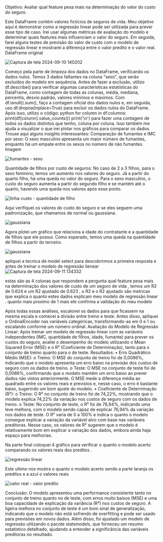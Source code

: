 Objetivo: Avaliar qual feature pesa mais na determinação do valor do custo do seguro.




Este DataFrame contém valores fictícios de seguros de vida. Meu objetivo aqui é demonstrar como a regressão linear pode ser utilizada para prever esse tipo de caso. Irei usar algumas métricas de avaliação do modelo e determinar quais features mais influenciam o valor do seguro. Em seguida, farei alguns testes de previsão do valor de custo com o modelo de regressão linear e mostrarei a diferença entre o valor predito e o valor real.
DataFrame original





![Captura de tela 2024-09-10 140202](https://github.com/user-attachments/assets/c83466ab-22f6-4864-9ae8-70dc996aef16)





Começo pela parte de limpeza dos dados no DataFrame, verificando os dados nulos. Temos 3 dados faltantes na coluna "sexo", que serão excluídos do modelo em sequência. Antes de fazer a exclusão, utilizo df.describe() para verificar algumas características estatísticas do DataFrame, como contagem de todas as colunas, média, mediana, percentis, desvio padrão, valores mínimos e máximos.
Com df.isnull().sum(), faço a contagem oficial dos dados nulos e, em seguida, uso df.dropna(inplace=True) para excluir os dados nulos do DataFrame.
Após isso, utilizo o código:
python
for column in df.columns:
    print(df[column].value_counts())
    print('\n')
para fazer uma contagem de todos os dados distintos que tenho, coluna por coluna. Isso também me ajuda a visualizar o que irei plotar nos gráficos para comparar os dados.
Trouxe aqui alguns insights interessantes:
Comparação de fumantes e IMC por sexo:
O sexo masculino apresenta um maior número de fumantes, enquanto há um empate entre os sexos no número de não fumantes.
Imagem

![fumantes -  sexo](https://github.com/user-attachments/assets/b1c3ed08-2005-4bbb-b674-fc0c2c0e6f20)





Quantidade de filhos por custo de seguros:
No caso de 2 a 3 filhos, para o sexo feminino, temos um aumento nos valores do seguro. Já a partir do quarto filho, há uma queda no valor do seguro. Para o sexo masculino, o custo do seguro aumenta a partir do segundo filho e se mantém até o quarto, havendo uma queda nos valores após esse ponto.

![linha custo -  quantidade de filho](https://github.com/user-attachments/assets/f5121c1d-a078-4948-85b0-a23cc61acb4b)






Aqui verifiquei os valores do custo do seguro e se eles seguem uma padronização, que chamamos de normal ou gaussiana.


![gaussiana](https://github.com/user-attachments/assets/5b5f74b0-a756-41bc-99c9-dad9379dd340)






Agora plotei um gráfico que relaciona a idade do contratante e a quantidade de filhos que ele possui. Como esperado, temos uma queda na quantidade de filhos a partir do terceiro.


![gaussiana](https://github.com/user-attachments/assets/711f8b01-1008-4160-af15-758234efaef3)




apliquei a tecnica de model select para descobrirmos a primeira resposta e antes de treinar o modelo de regressão lienear 
![Captura de tela 2024-09-11 134332](https://github.com/user-attachments/assets/1d684cc4-5a68-4be7-989c-6d8df2641862)


estas são as 4 colunas que respondem a pergunta  qual feature pesa mais na determinação dos valores de custo de um seguro de vida , temos um R2 de 0.624 e um R2 ajustado de 0.623  , o R2 e o R2 ajustado são metricas que explica o quanto estes dados explicam meu modelo de regressão linear . quanto mais proximo de 1 mais ele confirma a validação do meu modelo


Após todas essas análises, escalonei os dados para que ficassem na mesma escala e comecei a divisão entre treino e teste. Antes disso, apliquei o OrdinalEncoder nas variáveis categóricas, transformando-as em 0 e 1 ou escalando conforme um número ordinal.
Avaliação do Modelo de Regressão Linear:
Após treinar um modelo de regressão linear com as variáveis independentes (IMC, quantidade de filhos, idade, fumante) para prever os custos do seguro, avaliei o desempenho do modelo utilizando o Mean Squared Error (MSE) e o R² (Coeficiente de Determinação), tanto para o conjunto de treino quanto para o de teste.
Resultados:
• Erro Quadrático Médio (MSE):
o Treino: O MSE do conjunto de treino foi de 0,0096%, indicando que o modelo apresenta um erro baixo na previsão dos custos de seguro com os dados de treino.
o Teste: O MSE no conjunto de teste foi de 0,0086%, confirmando que o modelo mantém um erro baixo ao prever dados não vistos anteriormente.
O MSE mede a diferença média ao quadrado entre os valores reais e previstos e, nesse caso, o erro é bastante baixo, sugerindo um bom ajuste do modelo.
• Coeficiente de Determinação (R²):
o Treino: O R² no conjunto de treino foi de 74,22%, mostrando que o modelo explica 74,22% da variação nos custos de seguro com os dados de treino.
o Teste: No conjunto de teste, o R² foi de 76,94%, indicando uma leve melhora, com o modelo sendo capaz de explicar 76,94% da variação nos dados de teste.
O R² varia de 0 a 100% e indica o quanto o modelo consegue explicar a variação da variável alvo com base nas variáveis preditoras. Nesse caso, os valores de R² sugerem que o modelo é relativamente bom em explicar a variação dos dados, embora ainda haja espaço para melhorias.

Na parte final coloquei 4 gráfico para verificar o quanto o modelo acerto comparando os valores reais dos preditos .


![regressão linear](https://github.com/user-attachments/assets/83a0c043-509f-4e45-b52e-d09a358a45a5)




Este ultimo nos mostra o quanto o modelo acerto sendo a parte  laranja os preditos e a azul o valores reais

![valor real  - valor predito](https://github.com/user-attachments/assets/378091ba-1ad8-4f76-8c18-0831f466f03b)




Conclusão:
O modelo apresentou uma performance consistente tanto no conjunto de treino quanto no de teste, com erros muito baixos (MSE) e uma boa capacidade de explicação da variância (R²) nos custos de seguro. A ligeira melhora no conjunto de teste é um bom sinal de generalização, indicando que o modelo não está sofrendo de overfitting e pode ser usado para previsões em novos dados.
Além disso, foi ajustado um modelo de regressão utilizando o pacote statsmodels, que forneceu um resumo estatístico detalhado, ajudando a entender a significância das variáveis preditoras no resultado.

